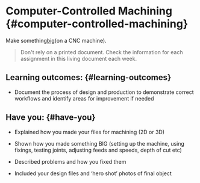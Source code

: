 # Computer-Controlled Machining {#computer-controlled-machining}

Make something[big](http://blog.ted.com/2008/07/15/digitally_fabbe/)\(on a CNC machine\).

> Don't rely on a printed document. Check the information for each assignment in this living document each week.

## Learning outcomes: {#learning-outcomes}

* Document the process of design and production to demonstrate correct workflows and identify areas for improvement if needed

## Have you: {#have-you}

* Explained how you made your files for machining \(2D or 3D\)

* Shown how you made something BIG \(setting up the machine, using fixings, testing joints, adjusting feeds and speeds, depth of cut etc\)

* Described problems and how you fixed them

* Included your design files and ‘hero shot’ photos of final object



